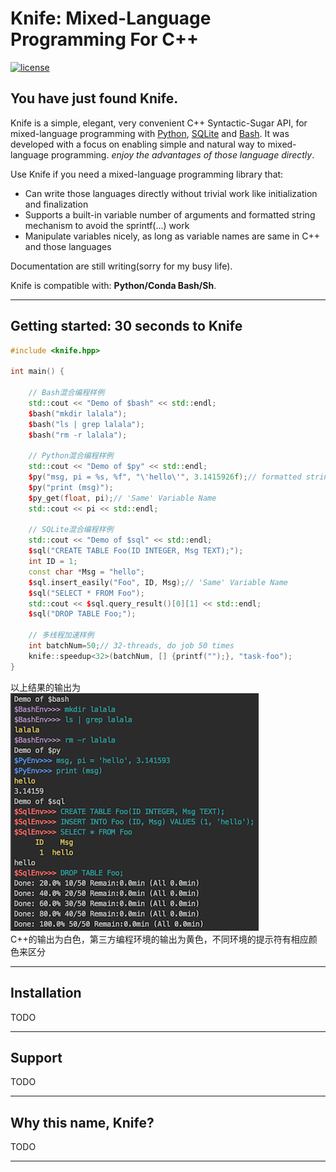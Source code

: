# Knife: Mixed-Language Programming For C++


[![license](https://img.shields.io/github/license/mashape/apistatus.svg?maxAge=2592000)](https://github.com/FeifanXu/knife/blob/master/LICENSE)

## You have just found Knife.

Knife is a simple, elegant, very convenient C++ Syntactic-Sugar API, for mixed-language programming with [Python](https://www.python.org/), [SQLite](https://www.sqlite.org/) and [Bash](https://www.gnu.org/software/bash/). It was developed with a focus on enabling simple and natural way to mixed-language programming. *enjoy the advantages of those language directly*.

Use Knife if you need a mixed-language programming library that:

- Can write those languages directly without trivial work like initialization and finalization
- Supports a built-in variable number of arguments and formatted string mechanism to avoid the sprintf(...) work
- Manipulate variables nicely, as long as variable names are same in C++ and those languages

Documentation are still writing(sorry for my busy life).

Knife is compatible with: __Python/Conda Bash/Sh__.


------------------

## Getting started: 30 seconds to Knife

```C++
#include <knife.hpp>

int main() {

    // Bash混合编程样例
    std::cout << "Demo of $bash" << std::endl;
    $bash("mkdir lalala");
    $bash("ls | grep lalala");
    $bash("rm -r lalala");

    // Python混合编程样例
    std::cout << "Demo of $py" << std::endl;
    $py("msg, pi = %s, %f", "\'hello\'", 3.1415926f);// formatted string
    $py("print (msg)");
    $py_get(float, pi);// 'Same' Variable Name
    std::cout << pi << std::endl;

    // SQLite混合编程样例
    std::cout << "Demo of $sql" << std::endl;
    $sql("CREATE TABLE Foo(ID INTEGER, Msg TEXT);");
    int ID = 1;
    const char *Msg = "hello";
    $sql.insert_easily("Foo", ID, Msg);// 'Same' Variable Name
    $sql("SELECT * FROM Foo");
    std::cout << $sql.query_result()[0][1] << std::endl;
    $sql("DROP TABLE Foo;");

    // 多线程加速样例
    int batchNum=50;// 32-threads, do job 50 times
    knife::speedup<32>(batchNum, [] {printf("");}, "task-foo");
}
```
 以上结果的输出为  
  ![all_usage](https://github.com/FeifanXu/knife/blob/master/pic/all_usage_simple.png)  
  C++的输出为白色，第三方编程环境的输出为黄色，不同环境的提示符有相应颜色来区分

------------------


## Installation

TODO

------------------


## Support

TODO

------------------


## Why this name, Knife?
TODO

------------------
